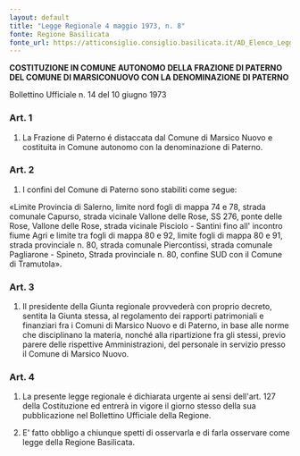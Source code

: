 ```yaml
---
layout: default
title: "Legge Regionale 4 maggio 1973, n. 8"
fonte: Regione Basilicata
fonte_url: https://atticonsiglio.consiglio.basilicata.it/AD_Elenco_Leggi?Codice=1767
---
```


__COSTITUZIONE IN COMUNE AUTONOMO DELLA FRAZIONE DI PATERNO DEL COMUNE DI MARSICONUOVO CON LA DENOMINAZIONE DI PATERNO__

Bollettino Ufficiale n. 14 del 10 giugno 1973

### Art. 1

1. La Frazione di Paterno é distaccata dal Comune di Marsico Nuovo e costituita in Comune autonomo con la denominazione di Paterno.

### Art. 2

1. I confini del Comune di Paterno sono stabiliti come segue:

«Limite Provincia di Salerno, limite nord fogli di mappa 74 e 78, strada comunale Capurso, strada vicinale Vallone delle Rose, SS 276, ponte delle Rose, Vallone delle Rose, strada vicinale Pisciolo - Santini fino all' incontro fiume Agri e limite tra fogli di mappa 80 e 92, limite fogli di mappa 80 e 91, strada provinciale n. 80, strada comunale Piercontissi, strada comunale Pagliarone - Spineto, Strada provinciale n. 80, confine SUD con il Comune di Tramutola».

### Art. 3

1. Il presidente della Giunta regionale provvederà con proprio decreto, sentita la Giunta stessa, al regolamento dei rapporti patrimoniali e finanziari fra i Comuni di Marsico Nuovo e di Paterno, in base alle norme che disciplinano la materia, nonché alla ripartizione fra gli stessi, previo parere delle rispettive Amministrazioni, del personale in servizio presso il Comune di Marsico Nuovo.

### Art. 4

1. La presente legge regionale é dichiarata urgente ai sensi dell'art. 127 della Costituzione ed entrerà in vigore il giorno stesso della sua pubblicazione nel Bollettino Ufficiale della Regione.

2. E' fatto obbligo a chiunque spetti di osservarla e di farla osservare come legge della Regione Basilicata.
